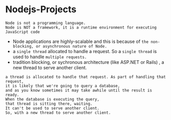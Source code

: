 # Nodejs-Projects
```
Node is not a programming language.
Node is NOT a framework, it is a runtime environment for executing JavaScript code
```
-  Node applications are highly-scalable and this is because of ```the non-blocking, or asynchronous nature of Node.```
- a ```single thread``` allocated to handle a request. So a ```single thread``` is used to handle ```multiple requests.```
- tradition blocking, or sychronous architecture (like ASP.NET or Rails) , a new thread to serve another client.
```
a thread is allocated to handle that request. As part of handling that request, 
it is likely that we're going to query a database, 
and as you know sometimes it may take awhile until the result is ready.
When the database is executing the query, 
that thread is sitting there, waiting. 
It can't be used to serve another client.
So, with a new thread to serve another client.
```

